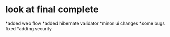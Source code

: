 # look at final complete

*added web flow 
*added hibernate validator
*minor ui changes
*some bugs fixed
*adding security
